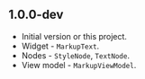 ## 1.0.0-dev

- Initial version or this project.
- Widget - `MarkupText`.
- Nodes - `StyleNode`, `TextNode`.
- View model - `MarkupViewModel`.
